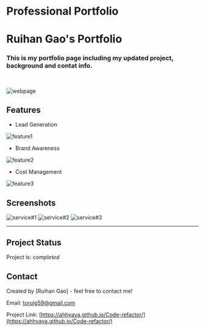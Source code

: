 # Professional Portfolio

# Ruihan Gao's Portfolio


### This is my portfolio page including my updated project, background and contat info.

<br>

![webpage](/images/webpage.jpg)


## Features

- Lead Generation

![feature1](/images/feature1.png)
- Brand Awareness

![feature2](/images/feature2.png)
- Cost Management

![feature3](/images/feature3.png)

## Screenshots

![service#1](/images/service%231.jpg)
![service#2](/images/service%232.jpg)
![service#3](/images/service%233.jpg)



---
## Project Status
Project is: _completed_ 

## Contact
Created by [Ruihan Gao] - feel free to contact me!

Email: toruig59@gmail.com

Project Link: [https://ahhyaya.github.io/Code-refactor/](https://ahhyaya.github.io/Code-refactor/)